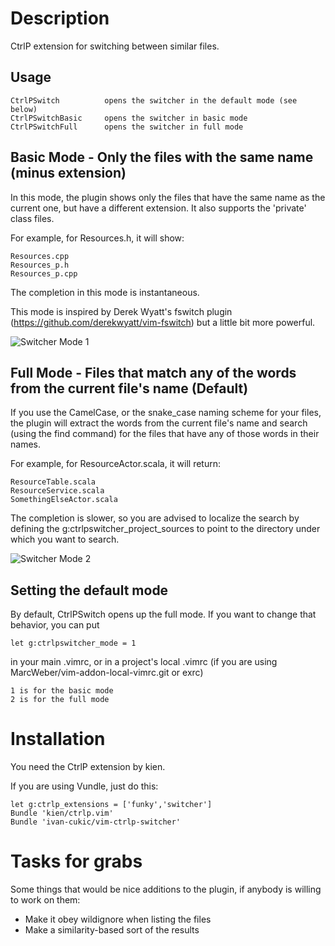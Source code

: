 Description
===========

CtrlP extension for switching between similar files.

Usage
-----

    CtrlPSwitch          opens the switcher in the default mode (see below)
    CtrlPSwitchBasic     opens the switcher in basic mode
    CtrlPSwitchFull      opens the switcher in full mode

Basic Mode - Only the files with the same name (minus extension)
----------------------------------------------------------------

In this mode, the plugin shows only the files that have
the same name as the current one, but have a different extension.
It also supports the 'private' class files.

For example, for Resources.h, it will show:

    Resources.cpp
    Resources_p.h
    Resources_p.cpp

The completion in this mode is instantaneous.

This mode is inspired by Derek Wyatt's fswitch plugin
(https://github.com/derekwyatt/vim-fswitch)
but a little bit more powerful.

![Switcher Mode 1](https://raw.githubusercontent.com/ivan-cukic/vim-ctrlp-switcher/master/images/switcher-mode1.gif)

Full Mode - Files that match any of the words from the current file's name (Default)
------------------------------------------------------------------------------------

If you use the CamelCase, or the snake_case naming scheme for your files,
the plugin will extract the words from the current file's name
and search (using the find command) for the files that have any of those
words in their names.

For example, for ResourceActor.scala, it will return:

    ResourceTable.scala
    ResourceService.scala
    SomethingElseActor.scala

The completion is slower, so you are advised to localize the search
by defining the g:ctrlpswitcher_project_sources to point to the
directory under which you want to search.

![Switcher Mode 2](https://raw.githubusercontent.com/ivan-cukic/vim-ctrlp-switcher/master/images/switcher-mode2.gif)

Setting the default mode
------------------------

By default, CtrlPSwitch opens up the full mode. If you want to change
that behavior, you can put

    let g:ctrlpswitcher_mode = 1

in your main .vimrc, or in a project's local .vimrc
(if you are using MarcWeber/vim-addon-local-vimrc.git or exrc)

    1 is for the basic mode
    2 is for the full mode


Installation
============

You need the CtrlP extension by kien.

If you are using Vundle, just do this:

    let g:ctrlp_extensions = ['funky','switcher']
    Bundle 'kien/ctrlp.vim'
    Bundle 'ivan-cukic/vim-ctrlp-switcher'

Tasks for grabs
===============

Some things that would be nice additions to the plugin, if anybody is
willing to work on them:

- Make it obey wildignore when listing the files
- Make a similarity-based sort of the results
